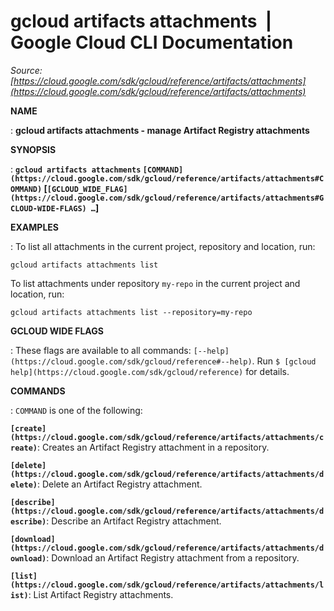 # gcloud artifacts attachments  |  Google Cloud CLI Documentation

*Source: [https://cloud.google.com/sdk/gcloud/reference/artifacts/attachments](https://cloud.google.com/sdk/gcloud/reference/artifacts/attachments)*

**NAME**

: **gcloud artifacts attachments - manage Artifact Registry attachments**

**SYNOPSIS**

: **`gcloud artifacts attachments` `[COMMAND](https://cloud.google.com/sdk/gcloud/reference/artifacts/attachments#COMMAND)` [`[GCLOUD_WIDE_FLAG](https://cloud.google.com/sdk/gcloud/reference/artifacts/attachments#GCLOUD-WIDE-FLAGS) …`]**

**EXAMPLES**

: To list all attachments in the current project, repository and location, run:

```
gcloud artifacts attachments list
```

To list attachments under repository `my-repo` in the current project
and location, run:

```
gcloud artifacts attachments list --repository=my-repo
```

**GCLOUD WIDE FLAGS**

: These flags are available to all commands: `[--help](https://cloud.google.com/sdk/gcloud/reference#--help)`.
Run `$ [gcloud help](https://cloud.google.com/sdk/gcloud/reference)` for details.

**COMMANDS**

: ``COMMAND`` is one of the following:

**`[create](https://cloud.google.com/sdk/gcloud/reference/artifacts/attachments/create)`**:
Creates an Artifact Registry attachment in a repository.

**`[delete](https://cloud.google.com/sdk/gcloud/reference/artifacts/attachments/delete)`**:
Delete an Artifact Registry attachment.

**`[describe](https://cloud.google.com/sdk/gcloud/reference/artifacts/attachments/describe)`**:
Describe an Artifact Registry attachment.

**`[download](https://cloud.google.com/sdk/gcloud/reference/artifacts/attachments/download)`**:
Download an Artifact Registry attachment from a repository.

**`[list](https://cloud.google.com/sdk/gcloud/reference/artifacts/attachments/list)`**:
List Artifact Registry attachments.